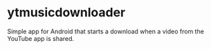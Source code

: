 # ytmusicdownloader
Simple app for Android that starts a download when a video from the YouTube app is shared.
